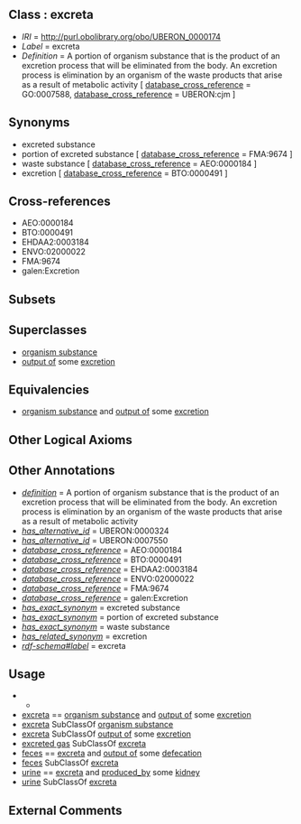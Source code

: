 
## Class : excreta

 * *IRI* = http://purl.obolibrary.org/obo/UBERON_0000174
 * *Label* = excreta
 * *Definition* = A portion of organism substance that is the product of an excretion process that will be eliminated from the body. An excretion process is elimination by an organism of the waste products that arise as a result of metabolic activity [ [database_cross_reference](../../ef/oboInOwl#hasDbXref.md) = GO:0007588, [database_cross_reference](../../ef/oboInOwl#hasDbXref.md) = UBERON:cjm ]

## Synonyms

 * excreted substance
 * portion of excreted substance [ [database_cross_reference](../../ef/oboInOwl#hasDbXref.md) = FMA:9674 ]
 * waste substance [ [database_cross_reference](../../ef/oboInOwl#hasDbXref.md) = AEO:0000184 ]
 * excretion [ [database_cross_reference](../../ef/oboInOwl#hasDbXref.md) = BTO:0000491 ]

## Cross-references

 * AEO:0000184
 * BTO:0000491
 * EHDAA2:0003184
 * ENVO:02000022
 * FMA:9674
 * galen:Excretion

## Subsets


## Superclasses

 * [organism substance](../../UBERON/63/UBERON_0000463.md)
 * [output of](../../RO/53/RO_0002353.md) some [excretion](../../GO/88/GO_0007588.md)

## Equivalencies

 * [organism substance](../../UBERON/63/UBERON_0000463.md) and [output of](../../RO/53/RO_0002353.md) some [excretion](../../GO/88/GO_0007588.md)

## Other Logical Axioms


## Other Annotations

 * *[definition](../../IAO/15/IAO_0000115.md)* = A portion of organism substance that is the product of an excretion process that will be eliminated from the body. An excretion process is elimination by an organism of the waste products that arise as a result of metabolic activity
 * *[has_alternative_id](../../Id/oboInOwl#hasAlternativeId.md)* = UBERON:0000324
 * *[has_alternative_id](../../Id/oboInOwl#hasAlternativeId.md)* = UBERON:0007550
 * *[database_cross_reference](../../ef/oboInOwl#hasDbXref.md)* = AEO:0000184
 * *[database_cross_reference](../../ef/oboInOwl#hasDbXref.md)* = BTO:0000491
 * *[database_cross_reference](../../ef/oboInOwl#hasDbXref.md)* = EHDAA2:0003184
 * *[database_cross_reference](../../ef/oboInOwl#hasDbXref.md)* = ENVO:02000022
 * *[database_cross_reference](../../ef/oboInOwl#hasDbXref.md)* = FMA:9674
 * *[database_cross_reference](../../ef/oboInOwl#hasDbXref.md)* = galen:Excretion
 * *[has_exact_synonym](../../ym/oboInOwl#hasExactSynonym.md)* = excreted substance
 * *[has_exact_synonym](../../ym/oboInOwl#hasExactSynonym.md)* = portion of excreted substance
 * *[has_exact_synonym](../../ym/oboInOwl#hasExactSynonym.md)* = waste substance
 * *[has_related_synonym](../../ym/oboInOwl#hasRelatedSynonym.md)* = excretion
 * *[rdf-schema#label](../../el/rdf-schema#label.md)* = excreta

## Usage

 * -
 * [excreta](../../UBERON/74/UBERON_0000174.md) == [organism substance](../../UBERON/63/UBERON_0000463.md) and [output of](../../RO/53/RO_0002353.md) some [excretion](../../GO/88/GO_0007588.md)
 * [excreta](../../UBERON/74/UBERON_0000174.md) SubClassOf [organism substance](../../UBERON/63/UBERON_0000463.md)
 * [excreta](../../UBERON/74/UBERON_0000174.md) SubClassOf [output of](../../RO/53/RO_0002353.md) some [excretion](../../GO/88/GO_0007588.md)
 * [excreted gas](../../UBERON/45/UBERON_0034945.md) SubClassOf [excreta](../../UBERON/74/UBERON_0000174.md)
 * [feces](../../UBERON/88/UBERON_0001988.md) == [excreta](../../UBERON/74/UBERON_0000174.md) and [output of](../../RO/53/RO_0002353.md) some [defecation](../../GO/21/GO_0030421.md)
 * [feces](../../UBERON/88/UBERON_0001988.md) SubClassOf [excreta](../../UBERON/74/UBERON_0000174.md)
 * [urine](../../UBERON/88/UBERON_0001088.md) == [excreta](../../UBERON/74/UBERON_0000174.md) and [produced_by](../../RO/01/RO_0003001.md) some [kidney](../../UBERON/13/UBERON_0002113.md)
 * [urine](../../UBERON/88/UBERON_0001088.md) SubClassOf [excreta](../../UBERON/74/UBERON_0000174.md)

## External Comments

